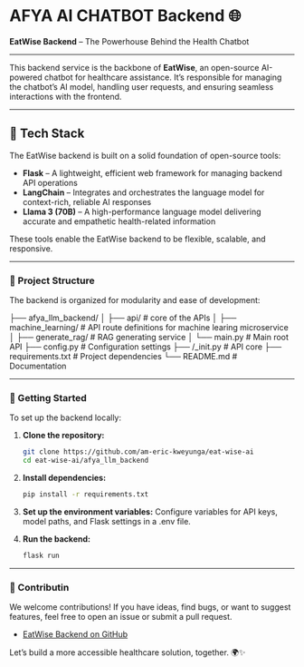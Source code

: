 # AFYA AI CHATBOT Backend 🌐

**EatWise Backend** – The Powerhouse Behind the Health Chatbot

---

This backend service is the backbone of **EatWise**, an open-source AI-powered chatbot for healthcare assistance. It’s responsible for managing the chatbot’s AI model, handling user requests, and ensuring seamless interactions with the frontend.

---

## 🚀 Tech Stack

The EatWise backend is built on a solid foundation of open-source tools:

- **Flask** – A lightweight, efficient web framework for managing backend API operations
- **LangChain** – Integrates and orchestrates the language model for context-rich, reliable AI responses
- **Llama 3 (70B)** – A high-performance language model delivering accurate and empathetic health-related information

These tools enable the EatWise backend to be flexible, scalable, and responsive.

---

### 📁 Project Structure

The backend is organized for modularity and ease of development:

├── afya_llm_backend/ │ ├── api/ # core of the APIs │ ├── machine_learning/ # API route definitions for machine learing microservice │ ├── generate_rag/ # RAG generating service │ └── main.py # Main root API ├── config.py # Configuration settings ├── /_init.py # API core ├── requirements.txt # Project dependencies └── README.md # Documentation

---

### 🌱 Getting Started

To set up the backend locally:

1. **Clone the repository:**

   ```bash
   git clone https://github.com/am-eric-kweyunga/eat-wise-ai
   cd eat-wise-ai/afya_llm_backend
   ```

2. **Install dependencies:**

   ```bash
   pip install -r requirements.txt
   ```

3. **Set up the environment variables:**
   Configure variables for API keys, model paths, and Flask settings in a .env file.

4. **Run the backend:**

    ```bash
    flask run
    ```

---

### 🤝 Contributin

We welcome contributions! If you have ideas, find bugs, or want to suggest features, feel free to open an issue or submit a pull request.

- [EatWise Backend on GitHub](https://github.com/am-eric-kweyunga/eat-wise-ai/afya_llm_backend)

Let’s build a more accessible healthcare solution, together. 🌍✨
